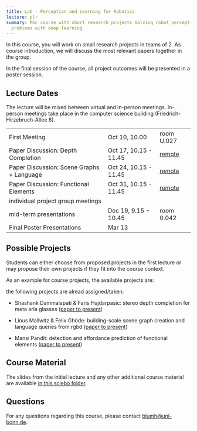 ```yaml
---
title: Lab - Perception and Learning for Robotics
lecture: plr
summary: MSc course with short research projects solving robot perception
  problems with deep learning
---
```

In this course, you will work on small research projects in teams of 2. As course introduction, we will discuss the most relevant papers together in the group.

In the final session of the course, all project outcomes will be presented in a poster session.

## Lecture Dates

The lecture will be mixed between virtual and in-person meetings. In-person meetings take place in the computer science building (Friedrich-Hirzebruch-Allee 8).

|     |     |     |
| --- | --- | --- |
| First Meeting | Oct 10, 10.00 | room U.027 |
| Paper Discussion: Depth Completion | Oct 17, 10.15 - 11.45 | [remote](https://uni-bonn.zoom-x.de/j/64985805214?pwd=L9HAoxVcKLBd0gC7lzJGehjGKjjvgQ.1) |
| Paper Discussion: Scene Graphs + Language | Oct 24, 10.15 - 11.45 | [remote](https://uni-bonn.zoom-x.de/j/64985805214?pwd=L9HAoxVcKLBd0gC7lzJGehjGKjjvgQ.1) |
| Paper Discussion: Functional Elements | Oct 31, 10.15 - 11.45 | [remote](https://uni-bonn.zoom-x.de/j/64985805214?pwd=L9HAoxVcKLBd0gC7lzJGehjGKjjvgQ.1) |
| individual project group meetings |     |     |
| mid-term presentations | Dec 19, 9.15 - 10.45 | room 0.042 |
| Final Poster Presentations | Mar 13 |     |

## Possible Projects

Students can either choose from proposed projects in the first lecture or may propose their own projects if they fit into the course context.

As an example for course projects, the available projects are:

the following projects are alread assigned/taken:

*   Shashank Dammalapati & Faris Hajdarpasic: stereo depth completion for meta aria glasses ([paper to present](https://www.ecva.net/papers/eccv_2020/papers_ECCV/papers/123580120.pdf))
    
*   Linus Mallwitz & Felix Ghöde: building-scale scene graph creation and language queries from rgbd ([paper to present](https://www.roboticsproceedings.org/rss20/p077.pdf))
    
*   Mansi Pandit: detection and affordance prediction of functional elements ([paper to present](https://openaccess.thecvf.com/content/CVPR2024/html/Delitzas_SceneFun3D_Fine-Grained_Functionality_and_Affordance_Understanding_in_3D_Scenes_CVPR_2024_paper.html))
    

## Course Material

The slides from the initial lecture and any other additional course material are available [in this sciebo folder](https://uni-bonn.sciebo.de/s/DvFc1ZIYe1v2rMG).

## Questions

For any questions regarding this course, please contact [blumh@uni-bonn.de](mailto:blumh@uni-bonn.de).
